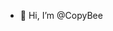 - 👋 Hi, I’m @CopyBee

<!---
CopyBee/CopyBee is a ✨ special ✨ repository because its `README.md` (this file) appears on your GitHub profile.
You can click the Preview link to take a look at your changes.
--->
